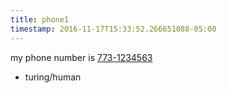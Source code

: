 ```yaml
---
title: phone1
timestamp: 2016-11-17T15:33:52.266651088-05:00
---
```


my phone number is [773-1234563](phone-number/phone)
* turing/human
